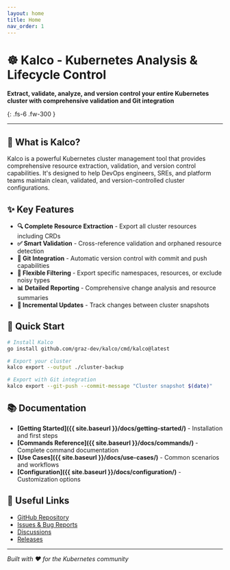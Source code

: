 ```yaml
---
layout: home
title: Home
nav_order: 1
---
```


# ☸️ Kalco - Kubernetes Analysis & Lifecycle Control

**Extract, validate, analyze, and version control your entire Kubernetes cluster with comprehensive validation and Git integration**

{: .fs-6 .fw-300 }

---

## 🚀 What is Kalco? 

Kalco is a powerful Kubernetes cluster management tool that provides comprehensive resource extraction, validation, and version control capabilities. It's designed to help DevOps engineers, SREs, and platform teams maintain clean, validated, and version-controlled cluster configurations.

## ✨ Key Features

- **🔍 Complete Resource Extraction** - Export all cluster resources including CRDs
- **✅ Smart Validation** - Cross-reference validation and orphaned resource detection  
- **📝 Git Integration** - Automatic version control with commit and push capabilities
- **🎯 Flexible Filtering** - Export specific namespaces, resources, or exclude noisy types
- **📊 Detailed Reporting** - Comprehensive change analysis and resource summaries
- **🔄 Incremental Updates** - Track changes between cluster snapshots

## 🚀 Quick Start

```bash
# Install Kalco
go install github.com/graz-dev/kalco/cmd/kalco@latest

# Export your cluster
kalco export --output ./cluster-backup

# Export with Git integration
kalco export --git-push --commit-message "Cluster snapshot $(date)"
```

## 📚 Documentation

- **[Getting Started]({{ site.baseurl }}/docs/getting-started/)** - Installation and first steps
- **[Commands Reference]({{ site.baseurl }}/docs/commands/)** - Complete command documentation
- **[Use Cases]({{ site.baseurl }}/docs/use-cases/)** - Common scenarios and workflows
- **[Configuration]({{ site.baseurl }}/docs/configuration/)** - Customization options

## 🔗 Useful Links

- [GitHub Repository](https://github.com/graz-dev/kalco)
- [Issues & Bug Reports](https://github.com/graz-dev/kalco/issues)
- [Discussions](https://github.com/graz-dev/kalco/discussions)
- [Releases](https://github.com/graz-dev/kalco/releases)

---

*Built with ❤️ for the Kubernetes community*
